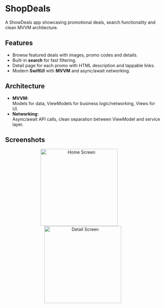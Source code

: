 # ShopDeals

A ShowDeals app showcasing promotional deals, search functionality and clean MVVM architecture.

## Features

- Browse featured deals with images, promo codes and details.
- Built-in **search** for fast filtering.
- Detail page for each promo with HTML description and tappable links.
- Modern **SwiftUI** with **MVVM** and async/await networking.

## Architecture

- **MVVM:**  
  Models for data, ViewModels for business logic/networking, Views for UI.
- **Networking:**  
  Async/await API calls, clean separation between ViewModel and service layer.

## Screenshots

<div align="center">
  <img src="https://github.com/user-attachments/assets/aae7c3ed-0edb-4f3c-9d14-f6e6afead85f" alt="Home Screen" width="250" style="margin-right: 24px;"/>
  <img src="https://github.com/user-attachments/assets/24490c83-4fce-4d17-8de7-61d399aa7553" alt="Detail Screen" width="250"/>
</div>
